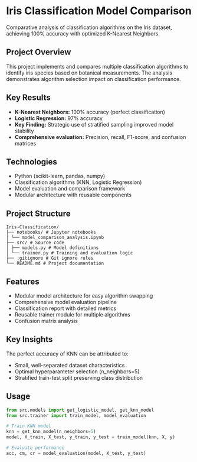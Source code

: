# Iris Classification Model Comparison

Comparative analysis of classification algorithms on the Iris dataset, achieving 100% accuracy with optimized K-Nearest Neighbors.

## Project Overview

This project implements and compares multiple classification algorithms to identify iris species based on botanical measurements. The analysis demonstrates algorithm selection impact on classification performance.

## Key Results

- **K-Nearest Neighbors:** 100% accuracy (perfect classification)
- **Logistic Regression:** 97% accuracy
- **Key Finding:** Strategic use of stratified sampling improved model stability
- **Comprehensive evaluation:** Precision, recall, F1-score, and confusion matrices

## Technologies

- Python (scikit-learn, pandas, numpy)
- Classification algorithms (KNN, Logistic Regression)
- Model evaluation and comparison framework
- Modular architecture with reusable components

## Project Structure
```
Iris-Classification/
├── notebooks/ # Jupyter notebooks
│ └── model_comparison_analysis.ipynb
├── src/ # Source code
│ ├── models.py # Model definitions
│ └── trainer.py # Training and evaluation logic
├── .gitignore # Git ignore rules
└── README.md # Project documentation
```


## Features

- Modular model architecture for easy algorithm swapping
- Comprehensive model evaluation pipeline
- Classification report with detailed metrics
- Reusable trainer module for multiple algorithms
- Confusion matrix analysis

## Key Insights

The perfect accuracy of KNN can be attributed to:
- Small, well-separated dataset characteristics
- Optimal hyperparameter selection (n_neighbors=5)
- Stratified train-test split preserving class distribution

## Usage

```python
from src.models import get_logistic_model, get_knn_model
from src.trainer import train_model, model_evaluation

# Train KNN model
knn = get_knn_model(n_neighbors=5)
model, X_train, X_test, y_train, y_test = train_model(knn, X, y)

# Evaluate performance
acc, cm, cr = model_evaluation(model, X_test, y_test)
